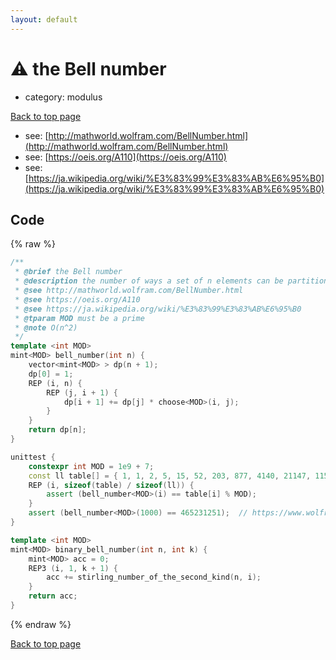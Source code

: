 ```yaml
---
layout: default
---
```


<!-- mathjax config similar to math.stackexchange -->
<script type="text/javascript" async
  src="https://cdnjs.cloudflare.com/ajax/libs/mathjax/2.7.5/MathJax.js?config=TeX-MML-AM_CHTML">
</script>
<script type="text/x-mathjax-config">
  MathJax.Hub.Config({
    TeX: { equationNumbers: { autoNumber: "AMS" }},
    tex2jax: {
      inlineMath: [ ['$','$'] ],
      processEscapes: true
    },
    "HTML-CSS": { matchFontHeight: false },
    displayAlign: "left",
    displayIndent: "2em"
  });
</script>

<script type="text/javascript" src="https://cdnjs.cloudflare.com/ajax/libs/jquery/3.4.1/jquery.min.js"></script>
<script src="https://cdn.jsdelivr.net/npm/jquery-balloon-js@1.1.2/jquery.balloon.min.js" integrity="sha256-ZEYs9VrgAeNuPvs15E39OsyOJaIkXEEt10fzxJ20+2I=" crossorigin="anonymous"></script>
<script type="text/javascript" src="../../assets/js/copy-button.js"></script>
<link rel="stylesheet" href="../../assets/css/copy-button.css" />


# :warning: the Bell number
* category: modulus


[Back to top page](../../index.html)

* see: [http://mathworld.wolfram.com/BellNumber.html](http://mathworld.wolfram.com/BellNumber.html)
* see: [https://oeis.org/A110](https://oeis.org/A110)
* see: [https://ja.wikipedia.org/wiki/%E3%83%99%E3%83%AB%E6%95%B0](https://ja.wikipedia.org/wiki/%E3%83%99%E3%83%AB%E6%95%B0)


## Code
{% raw %}
```cpp
/**
 * @brief the Bell number
 * @description the number of ways a set of n elements can be partitioned into nonempty subsets
 * @see http://mathworld.wolfram.com/BellNumber.html
 * @see https://oeis.org/A110
 * @see https://ja.wikipedia.org/wiki/%E3%83%99%E3%83%AB%E6%95%B0
 * @tparam MOD must be a prime
 * @note O(n^2)
 */
template <int MOD>
mint<MOD> bell_number(int n) {
    vector<mint<MOD> > dp(n + 1);
    dp[0] = 1;
    REP (i, n) {
        REP (j, i + 1) {
            dp[i + 1] += dp[j] * choose<MOD>(i, j);
        }
    }
    return dp[n];
}

unittest {
    constexpr int MOD = 1e9 + 7;
    const ll table[] = { 1, 1, 2, 5, 15, 52, 203, 877, 4140, 21147, 115975, 678570, 4213597, 27644437, 190899322, 1382958545, 10480142147, 82864869804, 682076806159, 5832742205057, 51724158235372, 474869816156751, 4506715738447323, 44152005855084346, 445958869294805289 };
    REP (i, sizeof(table) / sizeof(ll)) {
        assert (bell_number<MOD>(i) == table[i] % MOD);
    }
    assert (bell_number<MOD>(1000) == 465231251);  // https://www.wolframalpha.com/input/?i=1000-th+bell+number+modulo+10%5E9+%2B+7
}

template <int MOD>
mint<MOD> binary_bell_number(int n, int k) {
    mint<MOD> acc = 0;
    REP3 (i, 1, k + 1) {
        acc += stirling_number_of_the_second_kind(n, i);
    }
    return acc;
}

```
{% endraw %}

[Back to top page](../../index.html)

